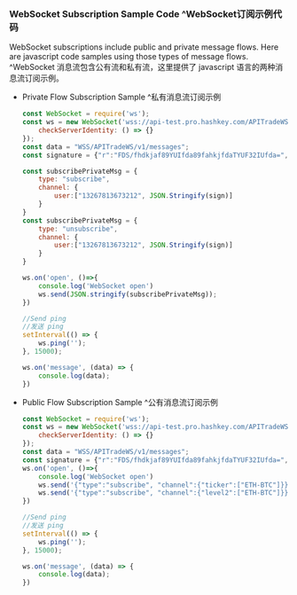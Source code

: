 ### WebSocket Subscription Sample Code ^WebSocket订阅示例代码

WebSocket subscriptions include public and private message flows. Here are javascript code samples using those types of message flows. ^WebSocket 消息流包含公有流和私有流，这里提供了 javascript 语言的两种消息流订阅示例。

* Private Flow Subscription Sample ^私有消息流订阅示例
    ```javascript
    const WebSocket = require('ws');
    const ws = new WebSocket('wss://api-test.pro.hashkey.com/APITradeWS/v1/messages', {
        checkServerIdentity: () => {}
    });
    const data = "WSS/APITradeWS/v1/messages";
    const signature = {"r":"FDS/fhdkjaf89YUIfda89fahkjfdaTYUF32IUfda=", "s":"NFMFDsfdsgkj678678431/fahkjaip68fahjKSDh=","v":28};

    const subscribePrivateMsg = {
        type: "subscribe",
        channel: {
            user:["13267813673212", JSON.Stringify(sign)]
        }
    }
    const subscribePrivateMsg = {
        type: "unsubscribe",
        channel: {
            user:["13267813673212", JSON.Stringify(sign)]
        }
    }

    ws.on('open', ()=>{
        console.log('WebSocket open')
        ws.send(JSON.stringify(subscribePrivateMsg));
    })

    //Send ping
    //发送 ping
    setInterval(() => {
        ws.ping('');
    }, 15000);

    ws.on('message', (data) => {
        console.log(data);
    })
    ```

* Public Flow Subscription Sample ^公有消息流订阅示例
    ```javascript
    const WebSocket = require('ws');
    const ws = new WebSocket('wss://api-test.pro.hashkey.com/APITradeWS/v1/messages', {
        checkServerIdentity: () => {}
    });
    const data = "WSS/APITradeWS/v1/messages";
    const signature = {"r":"FDS/fhdkjaf89YUIfda89fahkjfdaTYUF32IUfda=", "s":"NFMFDsfdsgkj678678431/fahkjaip68fahjKSDh=","v":28}；
    ws.on('open', ()=>{
        console.log('WebSocket open')
        ws.send('{"type":"subscribe", "channel":{"ticker":["ETH-BTC"]}}');
        ws.send('{"type":"subscribe", "channel":{"level2":["ETH-BTC"]}}');
    })

    //Send ping
    //发送 ping
    setInterval(() => {
        ws.ping('');
    }, 15000);

    ws.on('message', (data) => {
        console.log(data);
    })
    ```

